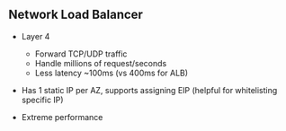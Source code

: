 ## Network Load Balancer

* Layer 4
  * Forward TCP/UDP traffic
  * Handle millions of request/seconds
  * Less latency ~100ms (vs 400ms for ALB)

* Has 1 static IP per AZ, supports assigning EIP (helpful for whitelisting specific IP)
* Extreme performance